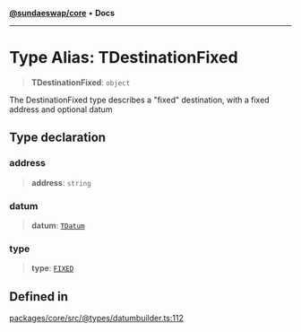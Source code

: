 [**@sundaeswap/core**](../../README.md) • **Docs**

***

# Type Alias: TDestinationFixed

> **TDestinationFixed**: `object`

The DestinationFixed type describes a "fixed" destination, with a fixed address and optional datum

## Type declaration

### address

> **address**: `string`

### datum

> **datum**: [`TDatum`](TDatum.md)

### type

> **type**: [`FIXED`](../enumerations/EDestinationType.md#fixed)

## Defined in

[packages/core/src/@types/datumbuilder.ts:112](https://github.com/SundaeSwap-finance/sundae-sdk/blob/main/packages/core/src/@types/datumbuilder.ts#L112)
